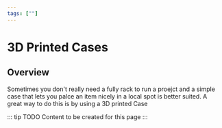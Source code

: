 ```yaml
---
tags: [""]
---
```

# 3D Printed Cases

## Overview
Sometimes you don't really need a fully rack to run a proejct and a simple case that lets you palce an item nicely in a local spot is better suited.
A great way to do this is by using a 3D printed Case

::: tip TODO
Content to be created for this page
:::
